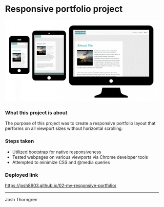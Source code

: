 # Responsive portfolio project
![Responsive portfolio](./Assets/Images/responsive.png)

### What this project is about
The purpose of this project was to create a responsive portfolio layout that performs on all viewport sizes without horizontal scrolling.

### Steps taken
* Utilized bootstrap for native responsiveness
* Tested webpages on various viewports via Chrome developer tools
* Attempted to minimize CSS and @media queries

### Deployed link
https://josh8903.github.io/02-my-responsive-portfolio/

- - - 

Josh Thorngren
